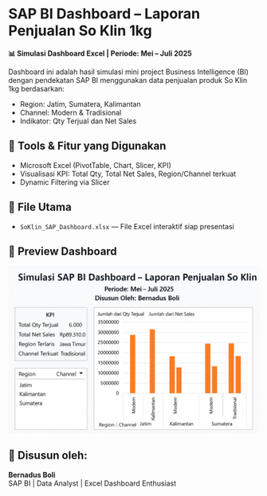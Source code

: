 # SAP BI Dashboard – Laporan Penjualan So Klin 1kg

**📊 Simulasi Dashboard Excel | Periode: Mei – Juli 2025**

Dashboard ini adalah hasil simulasi mini project Business Intelligence (BI) dengan pendekatan SAP BI menggunakan data penjualan produk So Klin 1kg berdasarkan:

- Region: Jatim, Sumatera, Kalimantan
- Channel: Modern & Tradisional
- Indikator: Qty Terjual dan Net Sales

## 🔧 Tools & Fitur yang Digunakan
- Microsoft Excel (PivotTable, Chart, Slicer, KPI)
- Visualisasi KPI: Total Qty, Total Net Sales, Region/Channel terkuat
- Dynamic Filtering via Slicer

## 📂 File Utama
- `SoKlin_SAP_Dashboard.xlsx` — File Excel interaktif siap presentasi

## 📸 Preview Dashboard

![Preview](dashboard_preview.png)

## 👤 Disusun oleh:
**Bernadus Boli**  
SAP BI | Data Analyst | Excel Dashboard Enthusiast
